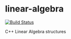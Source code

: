 linear-algebra
==============

[![Build Status](https://travis-ci.org/magestik/linear-algebra.svg?branch=master)](https://travis-ci.org/magestik/linear-algebra)

C++ Linear Algebra structures
